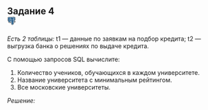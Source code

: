 **Задание 4** <div> <img src="https://raw.githubusercontent.com/devicons/devicon/55609aa5bd817ff167afce0d965585c92040787a/icons/postgresql/postgresql-original.svg" width="20" align="next"/> </div>
-------------
*Есть 2 таблицы:*
t1 — данные по заявкам на подбор кредита;
t2 — выгрузка банка о решениях по выдаче кредита.

С помощью запросов SQL вычислите:
1. Количество учеников, обучающихся в каждом университете.
2. Название университета с минимальным рейтингом.
3. Все московские университеты.

*Решение:*
